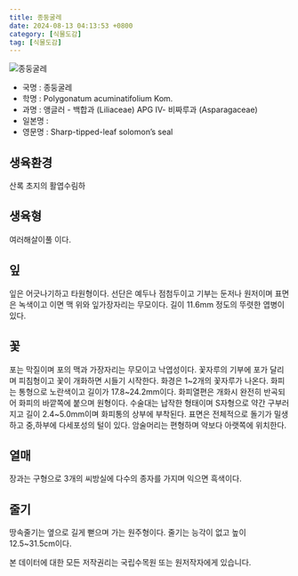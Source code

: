 ```yaml
---
title: 종둥굴레
date: 2024-08-13 04:13:53 +0800
category: [식물도감]
tag: [식물도감]
---
```




![종둥굴레](/fileUpload/plants/basic/Liliaceae/Polygonatum/8815/8815_1_th2.jpg)
- 국명 : 종둥굴레
- 학명 : Polygonatum acuminatifolium Kom.
- 과명 : 앵글러 - 백합과 (Liliaceae) APG Ⅳ- 비짜루과 (Asparagaceae)
- 일본명 : 
- 영문명 : Sharp-tipped-leaf solomon’s seal


## 생육환경
산록 초지의 활엽수림하
## 생육형
여러해살이풀 이다. 
## 잎
잎은 어긋나기하고 타원형이다. 선단은 예두나 점첨두이고 기부는 둔저나 원저이며 표면은 녹색이고 이면 맥 위와 잎가장자리는  무모이다. 길이 11.6mm 정도의 뚜렷한 엽병이 있다.
## 꽃
포는 막질이며 포의 맥과 가장자리는 무모이고 낙엽성이다. 꽃자루의 기부에 포가 달리며 피침형이고 꽃이 개화하면 시들기 시작한다. 화경은 1~2개의 꽃자루가 나온다. 화피는 통형으로 노란색이고 길이가 17.8~24.2mm이다. 화피열편은 개화시 완전히 반곡되어 화피의 바깥쪽에 붙으며 원형이다. 수술대는 납작한 형태이며 S자형으로 약간 구부러지고 길이 2.4~5.0mm이며 화피통의 상부에 부착된다. 표면은 전체적으로 돌기가 밀생하고 중,하부에 다세포성의 털이  있다. 암술머리는 편형하며  약보다 아랫쪽에 위치한다.
## 열매
장과는 구형으로 3개의 씨방실에 다수의 종자를 가지며 익으면 흑색이다.
## 줄기
땅속줄기는 옆으로 길게 뻗으며 가는 원주형이다. 줄기는 능각이 없고 높이 12.5~31.5cm이다. 






본 데이터에 대한 모든 저작권리는 국립수목원 또는 원저작자에게 있습니다.

